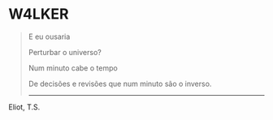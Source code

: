 # W4LKER
>E eu ousaria
>
>Perturbar o universo?
>
>Num minuto cabe o tempo
>
>De decisões e revisões que num minuto são o inverso.
>
>---------------------
Eliot, T.S.
